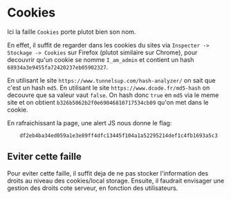 # Cookies

Ici la faille `Cookies` porte plutot bien son nom.

En effet, il suffit de regarder dans les cookies du sites via `Inspecter -> Stockage -> Cookies` sur Firefox (plutot similaire sur Chrome), pour decouvrir qu'un cookie se nomme `I_am_admin` et contient un hash `68934a3e9455fa72420237eb05902327`.

En utilisant le site `https://www.tunnelsup.com/hash-analyzer/` on sait que c'est un hash `md5`.
En utilisant le site `https://www.dcode.fr/md5-hash` on decouvre que sa valeur vaut `false`.
On hash donc `true` en `md5` via le meme site et on obtient `b326b5062b2f0e69046810717534cb09` qu'on met dans le cookie.

En rafraichissant la page, une alert JS nous donne le flag:

        df2eb4ba34ed059a1e3e89ff4dfc13445f104a1a52295214def1c4fb1693a5c3

## Eviter cette faille

Pour eviter cette faille, il suffit deja de ne pas stocker l'information des droits au niveau des cookies/local storage. Ensuite, il faudrait envisager une gestion des droits cote serveur, en fonction des utilisateurs.
